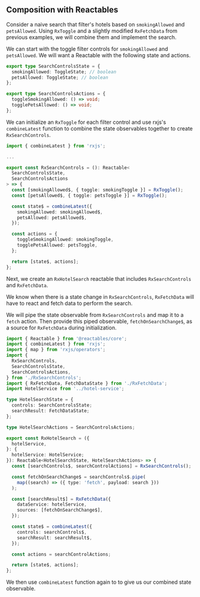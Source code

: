 ## Composition with Reactables <a name="reactable-composition">

Consider a naive search that filter's hotels based on `smokingAllowed` and `petsAllowed`. Using `RxToggle` and a slightly modified `RxFetchData` from previous examples, we will combine them and implement the search.

We can start with the toggle filter controls for `smokingAllowed` and `petsAllowed`. We will want a Reactable with the following state and actions.

```typescript
export type SearchControlsState = {
  smokingAllowed: ToggleState; // boolean
  petsAllowed: ToggleState; // boolean
};

export type SearchControlsActions = {
  toggleSmokingAllowed: () => void;
  togglePetsAllowed: () => void;
};
```

We can initialize an `RxToggle` for each filter control and use rxjs's `combineLatest` function to combine the state observables together to create `RxSearchControls`.

```typescript
import { combineLatest } from 'rxjs';

...

export const RxSearchControls = (): Reactable<
  SearchControlsState,
  SearchControlsActions
> => {
  const [smokingAllowed$, { toggle: smokingToggle }] = RxToggle();
  const [petsAllowed$, { toggle: petsToggle }] = RxToggle();

  const state$ = combineLatest({
    smokingAllowed: smokingAllowed$,
    petsAllowed: petsAllowed$,
  });

  const actions = {
    toggleSmokingAllowed: smokingToggle,
    togglePetsAllowed: petsToggle,
  };

  return [state$, actions];
};

```

Next, we create an `RxHotelSearch` reactable that includes `RxSearchControls` and `RxFetchData`.

We know when there is a state change in `RxSearchControls`, `RxFetchData` will have to react and fetch data to perform the search.

We will pipe the state observable from `RxSearchControls` and map it to a `fetch` action. Then provide this piped observable, `fetchOnSearchChange$`, as a source for `RxFetchData` during initialization.

```typescript
import { Reactable } from '@reactables/core';
import { combineLatest } from 'rxjs';
import { map } from 'rxjs/operators';
import {
  RxSearchControls,
  SearchControlsState,
  SearchControlsActions,
} from './RxSearchControls';
import { RxFetchData, FetchDataState } from './RxFetchData';
import HotelService from '../hotel-service';

type HotelSearchState = {
  controls: SearchControlsState;
  searchResult: FetchDataState;
};

type HotelSearchActions = SearchControlsActions;

export const RxHotelSearch = ({
  hotelService,
}: {
  hotelService: HotelService;
}): Reactable<HotelSearchState, HotelSearchActions> => {
  const [searchControls$, searchControlActions] = RxSearchControls();

  const fetchOnSearchChange$ = searchControls$.pipe(
    map((search) => ({ type: 'fetch', payload: search }))
  );

  const [searchResult$] = RxFetchData({
    dataService: hotelService,
    sources: [fetchOnSearchChange$],
  });

  const state$ = combineLatest({
    controls: searchControls$,
    searchResult: searchResult$,
  });

  const actions = searchControlActions;

  return [state$, actions];
};

```

We then use `combineLatest` function again to to give us our combined state observable.

